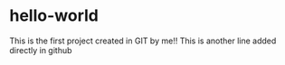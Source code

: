 # hello-world
This is the first project created in GIT by me!!
This is another line added directly in github
